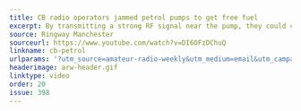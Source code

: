 ```yaml
---
title: CB radio operators jammed petrol pumps to get free fuel
excerpt: By transmitting a strong RF signal near the pump, they could cause the electronic counters on both the pump and the attendant's console to slow dramatically.
source: Ringway Manchester
sourceurl: https://www.youtube.com/watch?v=DI6OFzDChuQ
linkname: cb-petrol
urlparams: '?utm_source=amateur-radio-weekly&utm_medium=email&utm_campaign=newsletter'
headerimage: arw-header.gif
linktype: video
order: 20
issue: 398
---
```

